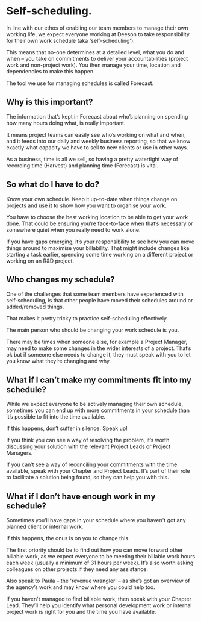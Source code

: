 # Self-scheduling.

In line with our ethos of enabling our team members to manage their own working life, we expect everyone working at Deeson to take responsibility for their own work schedule (aka 'self-scheduling').

This means that no-one determines at a detailed level, what you do and when – you take on commitments to deliver your accountabilities (project work and non-project work). You then manage your time, location and dependencies to make this happen.

The tool we use for managing schedules is called Forecast. 

## Why is this important?

The information that’s kept in Forecast about who’s planning on spending how many hours doing what, is really important. 

It means project teams can easily see who’s working on what and when, and it feeds into our daily and weekly business reporting, so that we know exactly what capacity we have to sell to new clients or use in other ways.

As a business, time is all we sell, so having a pretty watertight way of recording time (Harvest) and planning time (Forecast) is vital.

## So what do I have to do?

Know your own schedule. Keep it up-to-date when things change on projects and use it to show how you want to organise your work. 

You have to choose the best working location to be able to get your work done. That could be ensuring you’re face-to-face when that’s necessary or somewhere quiet when you really need to work alone.

If you have gaps emerging, it’s your responsibility to see how you can move things around to maximise your billability. That might include changes like starting a task earlier, spending some time working on a different project or working on an R&D project.

## Who changes my schedule?

One of the challenges that some team members have experienced with self-scheduling, is that other people have moved their schedules around or added/removed things. 

That makes it pretty tricky to practice self-scheduling effectively.

The main person who should be changing your work schedule is you. 

There may be times when someone else, for example a Project Manager, may need to make some changes in the wider interests of a project. That’s ok but if someone else needs to change it, they must speak with you to let you know what they’re changing and why.

## What if I can’t make my commitments fit into my schedule?

While we expect everyone to be actively managing their own schedule, sometimes you can end up with more commitments in your schedule than it’s possible to fit into the time available.

If this happens, don’t suffer in silence. Speak up!

If you think you can see a way of resolving the problem, it’s worth discussing your solution with the relevant Project Leads or Project Managers.

If you can’t see a way of reconciling your commitments with the time available, speak with your Chapter and Project Leads. It’s part of their role to facilitate a solution being found, so they can help you with this.

## What if I don’t have enough work in my schedule?

Sometimes you’ll have gaps in your schedule where you haven't got any planned client or internal work.

If this happens, the onus is on you to change this.

The first priority should be to find out how you can move forward other billable work, as we expect everyone to be meeting their billable work hours each week (usually a minimum of 31 hours per week). It’s also worth asking colleagues on other projects if they need any assistance.

Also speak to Paula – the 'revenue wrangler' – as she’s got an overview of the agency’s work and may know where you could help too.

If you haven't managed to find billable work, then speak with your Chapter Lead. They’ll help you identify what personal development work or internal project work is right for you and the time you have available. 
